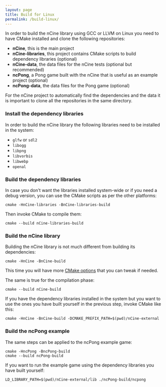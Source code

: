 ```yaml
---
layout: page
title: Build for Linux
permalink: /build-linux/
---
```


In order to build the nCine library using GCC or LLVM on Linux you need to have CMake installed and clone the following repositories:

- **nCine**, this is the main project
- **nCine-libraries**, this project contains CMake scripts to build dependency libraries (optional)
- **nCine-data**, the data files for the nCine tests (optional but recommended)
- **ncPong**, a Pong game built with the nCine that is useful as an example project (optional)
- **ncPong-data**, the data files for the Pong game (optional)

For the nCine project to automatically find the dependencies and the data it is important to clone all the repositories in the same directory.

### Install the dependency libraries
In order to build the nCine library the following libraries need to be installed in the system:

- `glfw` or `sdl2`
- `libogg`
- `libpng`
- `libvorbis`
- `libwebp`
- `openal`

### Build the dependency libraries
In case you don't want the libraries installed system-wide or if you need a debug version, you can use the CMake scripts as per the other platforms:

    cmake -HnCine-libraries -BnCine-libraries-build

Then invoke CMake to compile them:

    cmake --build nCine-libraries-build

### Build the nCine library
Building the nCine library is not much different from building its dependencies:

    cmake -HnCine -BnCine-build

This time you will have more [CMake options](/cmake-options) that you can tweak if needed.

The same is true for the compilation phase:

    cmake --build nCine-build

If you have the dependency libraries installed in the system but you want to use the ones you have built yourself in the previous step, invoke CMake like this:

    cmake -HnCine -BnCine-build -DCMAKE_PREFIX_PATH=$(pwd)/nCine-external

### Build the ncPong example
The same steps can be applied to the ncPong example game:

    cmake -HncPong -BncPong-build
    cmake --build ncPong-build

If you want to run the example game using the dependency libraries you have built yourself:

    LD_LIBRARY_PATH=$(pwd)/nCine-external/lib ./ncPong-build/ncpong
